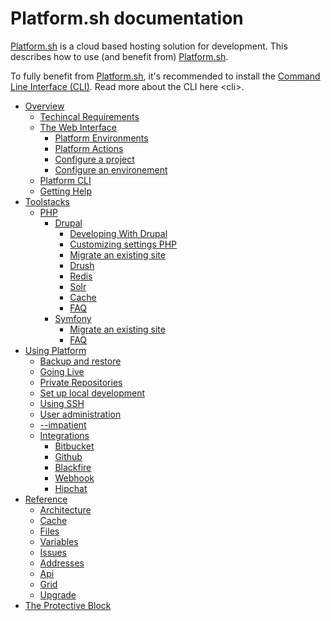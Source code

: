 Platform.sh documentation
=========================

[Platform.sh](https://platform.sh) is a cloud based hosting solution for
development. This describes how to use (and benefit from)
[Platform.sh](https://platform.sh).

To fully benefit from [Platform.sh](https://platform.sh), it's
recommended to install the [Command Line Interface
(CLI)](https://github.com/platformsh/platformsh-cli). Read more about
the CLI here \<cli\>.

* [Overview](overview/README.md)
  * [Techincal Requirements](overview/technical-requirements.md)
  * [The Web Interface](overview/web-ui/README.md)
    * [Platform Environments](overview/platform-environments.md)
    * [Platform Actions](overview/platform-actions.md)
    * [Configure a project](overview/web-ui/configure-project.md)
    * [Configure an environement](overview/web-ui/configure-environment.md)
  * [Platform CLI](overview/cli/README.md)
  * [Getting Help](overview/getting-help.md)
* [Toolstacks](toolstacks/README.md)
  * [PHP](toolstacks/php/README.md)
    * [Drupal](toolstacks/php/drupal/README.md)
      * [Developing With Drupal](toolstacks/php/drupal/developing-with-drupal.md)
      * [Customizing settings PHP](toolstacks/php/drupal/customizing-settings-php.md)
      * [Migrate an existing site](toolstacks/php/drupal/migrate-existing-site.md)
      * [Drush](toolstacks/php/drupal/drush.md)
      * [Redis](toolstacks/php/drupal/redis.md)
      * [Solr](toolstacks/php/drupal/solr.md)
      * [Cache](toolstacks/php/drupal/cache.md)
      * [FAQ](toolstacks/php/drupal/faq.md)
    * [Symfony](toolstacks/php/symfony/README.md)
      * [Migrate an existing site](toolstacks/php/symfony/migrate-existing-site.md)
      * [FAQ](toolstacks/php/symfony/faq.md)
* [Using Platform](use-platform/README.md)
  * [Backup and restore](use-platform/backup-and-restore.md)
  * [Going Live](use-platform/going-live.md)
  * [Private Repositories](use-platform/private-repository.md)
  * [Set up local development](use-platform/set-up-local-development.md)
  * [Using SSH](use-platform/use-SSH.md)
  * [User administration](use-platform/user-administration.md)
  * [--impatient](use-platform/getting-started-for-the-impatient.md)
  * [Integrations](integration/README.md)
    * [Bitbucket](integration/bitbucket.md)
    * [Github](integration/github.md)
    * [Blackfire](integration/blackfire.md)
    * [Webhook](integration/webhooks.md)
    * [Hipchat](integration/hipchat.md)
* [Reference](reference/README.md)
  * [Architecture](reference/architecture.md)
  * [Cache](reference/cache.md)
  * [Files](reference/configuration-files.md)
  * [Variables](reference/environment-variables.md)
  * [Issues](reference/known-issues.md)
  * [Addresses](reference/public-ip-addresses.md)
  * [Api](reference/rest-api.md)
  * [Grid](reference/service-grid.md)
  * [Upgrade](reference/upgrade.md)
* [The Protective Block](protective-block.md)